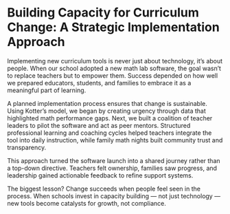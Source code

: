 # Building Capacity for Curriculum Change: A Strategic Implementation Approach

Implementing new curriculum tools is never just about technology, it’s about people. When our school adopted a new math lab software, the goal wasn’t to replace teachers but to empower them. Success depended on how well we prepared educators, students, and families to embrace it as a meaningful part of learning.

A planned implementation process ensures that change is sustainable. Using Kotter’s model, we began by creating urgency through data that highlighted math performance gaps. Next, we built a coalition of teacher leaders to pilot the software and act as peer mentors. Structured professional learning and coaching cycles helped teachers integrate the tool into daily instruction, while family math nights built community trust and transparency.

This approach turned the software launch into a shared journey rather than a top-down directive. Teachers felt ownership, families saw progress, and leadership gained actionable feedback to refine support systems.

The biggest lesson? Change succeeds when people feel seen in the process. When schools invest in capacity building — not just technology — new tools become catalysts for growth, not compliance.
